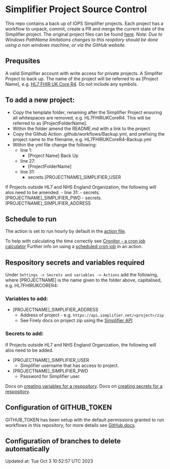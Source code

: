 # Simplifier Project Source Control

This repo contains a back up of IOPS Simplifier projects. Each project has a workflow to unpack, commit, create a PR and merge the current state of the Simplifier project. The original project files can be found [here](https://github.com/NHSDigital/simplifier-project-source-control). 
*Note: Due to Windows PathName limitations changes to this reopitory should be done using a non windows machine, or via the GitHub website.* 

## Prequsites

A valid Simplifier account with write access for private projects.
A Simplifer Project to back up. The name of the project will be referred to as [Project Name], e.g. [HL7 FHIR UK Core R4](https://simplifier.net/hl7fhirukcorer4). Do not include any symbols.

## To add a new project:

- Copy the template folder, renaming after the Simplifier Project ensuring all whitespaces are removed, e.g. HL7FHIRUKCoreR4. This will be referred to as [ProjectFolderName].
- Within the folder amend the README.md with a link to the project
- Copy the Github Action .github/workflows/Backup.yml, and prefixing the project name to the filename, e.g. HL7FHIRUKCoreR4-Backup.yml
- Within the yml file change the following:
    - line 1:
        - [Project Name] Back Up
    - line 27:
        - [ProjectFolderName]
    - line 31:
        - secrets.[PROJECTNAME]_SIMPLIFIER_USER
     
If Projects outside HL7 and NHS England Organization, the following will alos need to be amended.
    - line 31: 
        - secrets.[PROJECTNAME]_SIMPLIFIER_PWD
        - secrets.[PROJECTNAME]_SIMPLIFIER_ADDRESS

## Schedule to run

The action is set to run hourly by default in the [action file](.github/workflows/backup.yml#L6).  

To help with calculating the time correctly see [Cronitor - a cron job calculator](https://crontab.guru/)
Further info on using a [scheduled cron job](https://docs.github.com/en/actions/using-workflows/events-that-trigger-workflows#schedule) in an action.

## Respository secrets and variables required

Under `Settings -> Secrets and variables -> Actions` add the following, where [PROJECTNAME] is the name given to the folder above, capitalised, e.g. HL7FHIRUKCORER4:

### Variables to add:

* [PROJECTNAME]_SIMPLIFIER_ADDRESS
  * Address of project - e.g. `https://api.simplifier.net/<project>/zip`
  * See Firely docs on project zip using the [Simplifier API](https://docs.fire.ly/projects/Simplifier/features/api.html#project-zip-api)
 
### Secrets to add:
If Projects outside HL7 and NHS England Organization, the following will alos need to be added.
* [PROJECTNAME]_SIMPLIFIER_USER  
  * Simplifier username that has access to project.  
* [PROJECTNAME]_SIMPLIFIER_PWD  
  * Password for Simplifier user.

Docs on [creating variables for a respository](https://docs.github.com/en/actions/learn-github-actions/variables#creating-configuration-variables-for-a-repository).
Docs on [creating secrets for a respository](https://docs.github.com/en/actions/security-guides/encrypted-secrets#creating-encrypted-secrets-for-a-repository).

## Configuration of GITHUB_TOKEN

GITHUB_TOKEN has been setup with the default permissions granted to run workflows in this repository, for more details see [GitHub docs](https://docs.github.com/en/repositories/managing-your-repositorys-settings-and-features/enabling-features-for-your-repository/managing-github-actions-settings-for-a-repository#setting-the-permissions-of-the-github_token-for-your-repository).

## Configuration of branches to delete automatically


Updated at: Tue Oct  3 10:52:57 UTC 2023
